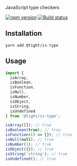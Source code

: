 JavaScript type checkers

[![npm version](https://img.shields.io/npm/v/@tight/is-type.svg)](https://www.npmjs.com/package/@tight/is-type) [![Build status](https://img.shields.io/circleci/project/github/madebytight/is-type.svg)](https://circleci.com/gh/madebytight/is-type)

## Installation

```console
yarn add @tight/is-type
```

## Usage

```js
import { 
  isArray,
  isBoolean,
  isFunction,
  isNull,
  isNumber,
  isObject,
  isString,
  isUndefined
} from '@tight/is-type';

isArray([]); // true
isBoolean(true); // true
isFunction(() => {}); // true
isNull(null); // true
isNumber(1); // true
isObject({}); // true
isString('string'); // true
isUndefined(); // true
```
